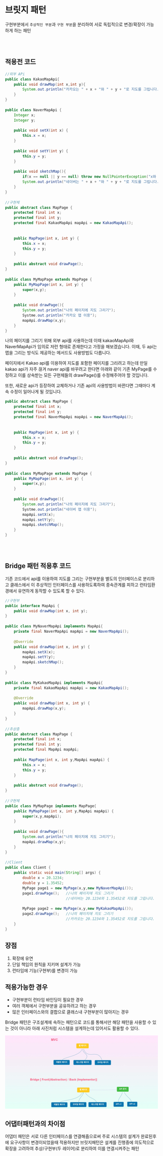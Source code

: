 # 브릿지 패턴

구현부분에서 `추상적인 부분`과 `구현 부분`을 분리하여 서로 독립적으로 변경/확장이 가능하게 하는 패턴

<br><br>

## 적용전 코드

```java
//외부 APi
public class KakaoMapApi{
    public void drawMap(int x,int y){
        System.out.println("카카오는 " + x + "와 " + y + "로 지도를 그립니다.");
    }
}

public class NaverMapApi {
    Integer x;
    Integer y;

    public void setX(int x) {
        this.x = x;
    }

    public void setY(int y) {
        this.y = y;
    }

    public void sketchMap(){
        if(x == null || y == null) throw new NullPointerException("x와 y는 null일 수 없습니다.");
        System.out.println("네이버는 " + x + "와 " + y + "로 지도를 그립니다.");
    }
}

//구현체
public abstract class MapPage {
    protected final int x;
    protected final int y;
    protected final KakaoMapApi mapApi = new KakaoMapApi();


    public MapPage(int x, int y) {
        this.x = x;
        this.y = y;
    }

    public abstract void drawPage();
}

public class MyMapPage extends MapPage {
    public MyMapPage(int x, int y) {
        super(x,y);
    }

    public void drawPage(){
        System.out.println("나의 페이지에 지도 그리기");
        Systme.out.println("카카오 맵 이용");
        mapApi.drawMap(x,y);
    }
}
```

나의 페이지를 그리기 위해 외부 api를 사용하는데 이때 kakaoMapApi와 NaverMapApi가 임의로 저런 형태로 존재한다고 가정을 해보겠습니다. 이때, 두 api는 맵을 그리는 방식도 제공하는 메서드도 사용방법도 다릅니다.

페이지에서 Kakao api를 이용하여 지도를 포함한 페이지를 그리려고 하는데 만일 kakao api가 자주 끊겨 naver api를 바꾸려고 한다면 아래와 같이 기존 MyPage를 수정하고 이를 상속받는 모든 구현체들의 drawPage()를 수정해주어야 할 것입니다.

또한, 새로운 api가 등장하여 교체하거나 기존 api의 사용방법이 바뀐다면 그때마다 계속 수정이 일어나게 될 것입니다.

```java
public abstract class MapPage {
    protected final int x;
    protected final int y;
    protected final NaverMapApi mapApi = new NaverMapApi();


    public MapPage(int x, int y) {
        this.x = x;
        this.y = y;
    }

    public abstract void drawPage();
}

public class MyMapPage extends MapPage {
    public MyMapPage(int x, int y) {
        super(x,y);
    }

    public void drawPage(){
        System.out.println("나의 페이지에 지도 그리기");
        Systme.out.println("네이버 맵 이용");
        mapApi.setX(x);
        mapApi.setY(y);
        mapApi.sketchMap();
    }
}
```

<br><br>

## Bridge 패턴 적용후 코드

기존 코드에서 api를 이용하여 지도를 그리는 구현부분을 별도의 인터페이스로 분리하고 클래스에서 이 추상적인 인터페이스를 사용하도록하여 종속관계를 피하고 런타임환경에서 유연하게 동작할 수 있도록 할 수 있다.

```java
//구현부
public interface MapApi {
    public void drawMap(int x, int y);
}

public class MyNaverMapApi implements MapApi{
    private final NaverMapApi mapApi = new NaverMapApi();

    @Override
    public void drawMap(int x, int y) {
        mapApi.setX(x);
        mapApi.setY(y);
        mapApi.sketchMap();
    }
}

public class MyKakaoMapApi implements MapApi{
    private final KakaoMapApi mapApi = new KakaoMapApi();

    @Override
    public void drawMap(int x, int y) {
        mapApi.drawMap(x,y);
    }
}

//추상층
public abstract class MapPage {
    protected final int x;
    protected final int y;
    protected final MapApi mapApi;

    public MapPage(int x, int y,MapApi mapApi) {
        this.x = x;
        this.y = y;
    }

    public abstract void drawPage();
}

//구현체
public class MyMapPage implements MapPage{
    public MyMapPage(int x, int y,MapApi mapApi) {
        super(x,y,mapApi);
    }

    public void drawPage(){
        System.out.println("나의 페이지에 지도 그리기");
        mapApi.drawMap(x,y);
    }
}

//Client
public class Client {
    public static void main(String[] args) {
        double x = 20.1234;
        double y = 1.35452;
        MyPage page1 = new MyPage(x,y,new MyNaverMapApi());
        page1.drawPage();   //나의 페이지에 지도 그리기
                            //네이버는 20.1234와 1.35452로 지도를 그립니다.

        MyPage page2 = new MyPage(x,y,new MyKakaoMapApi());
        page2.drawPage();   //나의 페이지에 지도 그리기
                            //카카오는 20.1234와 1.35452로 지도를 그립니다.
    }
}
```

## 장점

1. 확장에 유연
2. 단일 책임의 원칙을 지키며 설계가 가능
3. 런타임에 기능(구현부)를 변경이 가능

## 적용가능한 경우

- 구현부분이 런타임 바인딩이 필요한 경우
- 여러 객체에서 구현부분을 공유하려고 하는 경우
- 많은 인터페이스와의 결합으로 클래스내 구현부분이 많아지는 경우

Bridge 패턴은 구조설계에 속하는 패턴으로 코드를 통해서만 해당 패턴을 사용할 수 있는 것이 아니라 아래 사진처럼 시스템을 설계하는데 있어서도 활용할 수 있다.

![bridge](/구조/4주차-브릿지/image/bridge.jpg)

## 어댑터패턴과의 차이점

어댑터 패턴은 서로 다른 인터페이스를 연결해줌으로써 주로 시스템의 설계가 완료된후에 요구사항이 변경이되었을때 적용하지만 브릿지패턴은 설계를 진행중에 의도적으로 확장을 고려하여 추상/구현부(두 레이어)로 분리하여 이를 연결시켜주는 패턴
